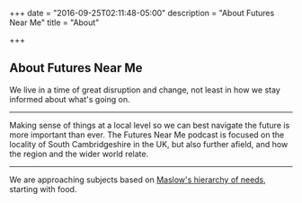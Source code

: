 +++
date = "2016-09-25T02:11:48-05:00"
description = "About Futures Near Me"
title = "About"

+++

## About Futures Near Me

We live in a time of great disruption and change, not least in how we stay informed about what's going on.

<hr />

Making sense of things at a local level so we can best navigate the future is more important than ever.
The Futures Near Me podcast is focused on the locality of South Cambridgeshire in the UK, but also further afield, and how the region and the wider world relate.

<hr />

We are approaching subjects based on [Maslow's hierarchy of needs](https://g.co/kgs/sk8xSg), starting with food.
